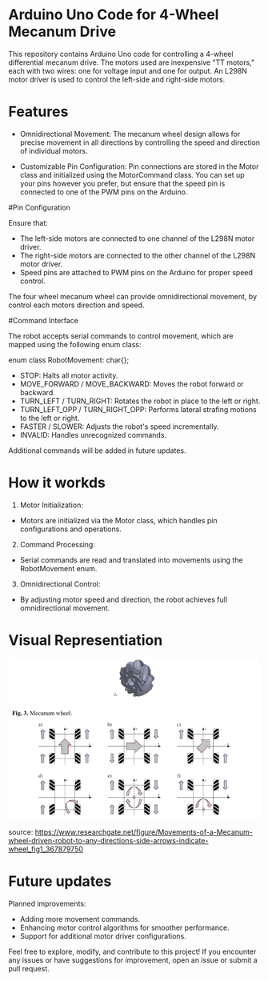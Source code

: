 # Arduino Uno Code for 4-Wheel Mecanum Drive

This repository contains Arduino Uno code for controlling a 4-wheel differential mecanum drive. The motors used are inexpensive "TT motors," each with two wires: one for voltage input and one for output. An L298N motor driver is used to control the left-side and right-side motors.

# Features

* Omnidirectional Movement: The mecanum wheel design allows for precise movement in all directions by controlling the speed and direction of individual motors.

* Customizable Pin Configuration: Pin connections are stored in the Motor class and initialized using the MotorCommand class. You can set up your pins however you prefer, but ensure that the speed pin is connected to one of the PWM pins on the Arduino.

#Pin Configuration 

Ensure that:

* The left-side motors are connected to one channel of the L298N motor driver.
* The right-side motors are connected to the other channel of the L298N motor driver.
* Speed pins are attached to PWM pins on the Arduino for proper speed control.

The four wheel mecanum wheel can provide omnidirectional movement, by control each motors direction and speed.

#Command Interface

The robot accepts serial commands to control movement, which are mapped using the following enum class:

enum class RobotMovement: char{};

* STOP: Halts all motor activity.
* MOVE_FORWARD / MOVE_BACKWARD: Moves the robot forward or backward.
* TURN_LEFT / TURN_RIGHT: Rotates the robot in place to the left or right.
* TURN_LEFT_OPP / TURN_RIGHT_OPP: Performs lateral strafing motions to the left or right.
* FASTER / SLOWER: Adjusts the robot's speed incrementally.
* INVALID: Handles unrecognized commands.

Additional commands will be added in future updates.

# How it workds

1. Motor Initialization:
*  Motors are initialized via the Motor class, which handles pin configurations and operations.
2. Command Processing:
* Serial commands are read and translated into movements using the RobotMovement enum.
3. Omnidirectional Control:
* By adjusting motor speed and direction, the robot achieves full omnidirectional movement.


# Visual Representiation

![alt text](image.png)

source: https://www.researchgate.net/figure/Movements-of-a-Mecanum-wheel-driven-robot-to-any-directions-side-arrows-indicate-wheel_fig1_367879750

# Future updates
Planned improvements:

* Adding more movement commands.
* Enhancing motor control algorithms for smoother performance.
* Support for additional motor driver configurations.


Feel free to explore, modify, and contribute to this project! If you encounter any issues or have suggestions for improvement, open an issue or submit a pull request.